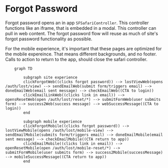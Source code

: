# Forgot Password

Forgot password opens an in app `SFSafariController`.  This controller functions like an iframe, that is embedded in a modal. This controller can pull in web content. The forgot password flow will reuse as much of site's forgot password functionality as possible.

For the mobile experience, it's important that these pages are optimized for the mobile expereince. That means different backgrounds, and no footer. Calls to action to return to the app, should close the safari controller. 

```mermaid
    graph TD

        subgraph site experience
        clickForgotWeb((clicks forgot password)) --> lostViewWeb(opens /auth/lost/view) --> sendEmailWeb(submit form/triggers email) --> doneEmailWeb(email sent message) --> checkEmailWeb((CTA to login))
        clickEmailLinkWeb((clicks link in email)) --> opensResetWeb(open /auth/lost/reset/*) --> submitFormWeb(user submits form) --> success2Web(success message) --> webSuccessMessage((CTA to login))
        end

        subgraph mobile experience
        clickForgotMobile((clicks forgot password)) --> lostViewMobile(opens /auth/lost/mobile-view) --> sendEmailMobile(submits form/triggers email) --> doneEmailMobile(email sent message) --> checkEmailMobile((CTA return to app))
        clickEmailMobile((clicks link in email)) --> openResetMobile(open /auth/lost/mobile-reset/*) --> submitFormMobile(user submits form) --> success2Mobile(successMessage) --> mobileSuccessMessage((CTA return to app))
        end
```
